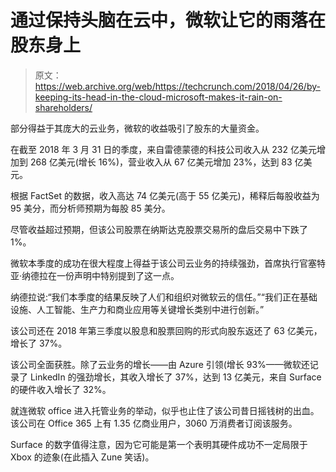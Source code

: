 # 通过保持头脑在云中，微软让它的雨落在股东身上

> 原文：<https://web.archive.org/web/https://techcrunch.com/2018/04/26/by-keeping-its-head-in-the-cloud-microsoft-makes-it-rain-on-shareholders/>

部分得益于其庞大的云业务，微软的收益吸引了股东的大量资金。

在截至 2018 年 3 月 31 日的季度，来自雷德蒙德的科技公司收入从 232 亿美元增加到 268 亿美元(增长 16%)，营业收入从 67 亿美元增加 23%，达到 83 亿美元。

根据 FactSet 的数据，收入高达 74 亿美元(高于 55 亿美元)，稀释后每股收益为 95 美分，而分析师预期为每股 85 美分。

尽管收益超过预期，但该公司股票在纳斯达克股票交易所的盘后交易中下跌了 1%。

微软本季度的成功在很大程度上得益于该公司云业务的持续强劲，首席执行官塞特亚·纳德拉在一份声明中特别提到了这一点。

纳德拉说:“我们本季度的结果反映了人们和组织对微软云的信任。”“我们正在基础设施、人工智能、生产力和商业应用等关键增长类别中进行创新。”

该公司还在 2018 年第三季度以股息和股票回购的形式向股东返还了 63 亿美元，增长了 37%。

该公司全面获胜。除了云业务的增长——由 Azure 引领(增长 93%——微软还记录了 LinkedIn 的强劲增长，其收入增长了 37%，达到 13 亿美元，来自 Surface 的硬件收入增长了 32%。

就连微软 office 进入托管业务的举动，似乎也止住了该公司昔日摇钱树的出血。该公司在 Office 365 上有 1.35 亿商业用户，3060 万消费者订阅该服务。

Surface 的数字值得注意，因为它可能是第一个表明其硬件成功不一定局限于 Xbox 的迹象(在此插入 Zune 笑话)。